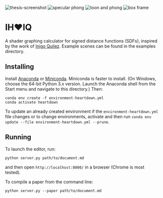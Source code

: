 ![thesis-screenshot](https://user-images.githubusercontent.com/57759778/229257698-f7a526b0-f4bd-4356-b83d-72b5177b3838.png)
![specular phong](https://user-images.githubusercontent.com/57759778/233797570-670987a8-8ef8-4ff5-8f04-263d52f0774d.png)
![toon and phong](https://user-images.githubusercontent.com/57759778/233797589-5449b629-7a34-44de-8e4c-d280b73c85ef.png)
![box frame](https://user-images.githubusercontent.com/57759778/233797593-88a226e4-ae83-41e3-a987-39064e837b72.png)

# IH❤️IQ

A shader graphing calculator for signed distance functions (SDFs), inspired by the work of [Inigo Quilez](https://iquilezles.org/). Example scenes can be found in the examples directory.

## Installing

Install [Anaconda](https://www.anaconda.com/products/individual) or [Miniconda](https://docs.conda.io/en/latest/miniconda.html).
Miniconda is faster to install. (On Windows, choose the 64-bit Python 3.x version. Launch the Anaconda shell from the Start menu and navigate to this directory.)
Then:

    conda env create -f environment-heartdown.yml
    conda activate heartdown

To update an already created environment if the `environment-heartdown.yml` file changes or to change environments, activate and then run `conda env update --file environment-heartdown.yml --prune`.

## Running

To launch the editor, run:

    python server.py path/to/document.md

and then open `http://localhost:8000/` in a browser (Chrome is most tested).

To compile a paper from the command line:

    python server.py --paper path/to/document.md
